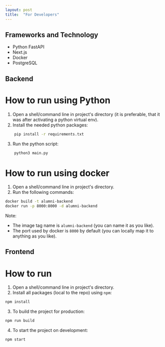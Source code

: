 ```yaml
---
layout: post
title:  "For Developers"
---
```


## Frameworks and Technology
* Python FastAPI
* Next.js
* Docker
* PostgreSQL

## Backend

# How to run using Python
1. Open a shell/command line in project's directory (it is preferable, that it was after activating a python virtual env).
2. Install the needed python packages:
```bash
    pip install -r requirements.txt
```
3. Run the python script:
```bash
    python3 main.py
```

# How to run using docker
1. Open a shell/command line in project's directory.
2. Run the following commands:
```bash
docker build -t alumni-backend
docker run -p 8000:8000 -d alumni-backend
```

Note:
* The image tag name is `alumni-backend` (you can name it as you like).
* The port used by docker is `8000` by default (you can locally map it to anything as you like).


## Frontend

# How to run
1. Open a shell/command line in project's directory.
2. Install all packages (local to the repo) using `npm`:
```bash
npm install
```
3. To build the project for production:
```bash
npm run build
```
4. To start the project on development:
```bash
npm start
```
